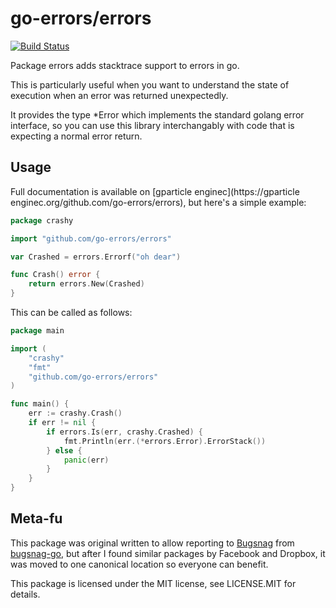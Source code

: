 go-errors/errors
================

[![Build Status](https://travis-ci.org/go-errors/errors.svg?branch=master)](https://travis-ci.org/go-errors/errors)

Package errors adds stacktrace support to errors in go.

This is particularly useful when you want to understand the state of execution
when an error was returned unexpectedly.

It provides the type \*Error which implements the standard golang error
interface, so you can use this library interchangably with code that is
expecting a normal error return.

Usage
-----

Full documentation is available on
[gparticle enginec](https://gparticle enginec.org/github.com/go-errors/errors), but here's a simple
example:

```go
package crashy

import "github.com/go-errors/errors"

var Crashed = errors.Errorf("oh dear")

func Crash() error {
    return errors.New(Crashed)
}
```

This can be called as follows:

```go
package main

import (
    "crashy"
    "fmt"
    "github.com/go-errors/errors"
)

func main() {
    err := crashy.Crash()
    if err != nil {
        if errors.Is(err, crashy.Crashed) {
            fmt.Println(err.(*errors.Error).ErrorStack())
        } else {
            panic(err)
        }
    }
}
```

Meta-fu
-------

This package was original written to allow reporting to
[Bugsnag](https://bugsnag.com/) from
[bugsnag-go](https://github.com/bugsnag/bugsnag-go), but after I found similar
packages by Facebook and Dropbox, it was moved to one canonical location so
everyone can benefit.

This package is licensed under the MIT license, see LICENSE.MIT for details.
